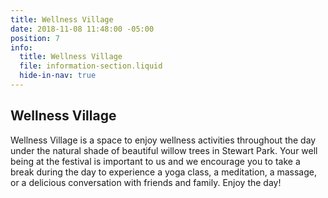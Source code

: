 ```yaml
---
title: Wellness Village
date: 2018-11-08 11:48:00 -05:00
position: 7
info:
  title: Wellness Village
  file: information-section.liquid
  hide-in-nav: true
---
```


## Wellness Village

Wellness Village is a space to enjoy wellness activities throughout the day under the natural shade of beautiful willow trees in Stewart Park. Your well being at the festival is important to us and we encourage you to take a break during the day to experience a yoga class, a meditation, a massage, or a delicious conversation with friends and family. Enjoy the day!